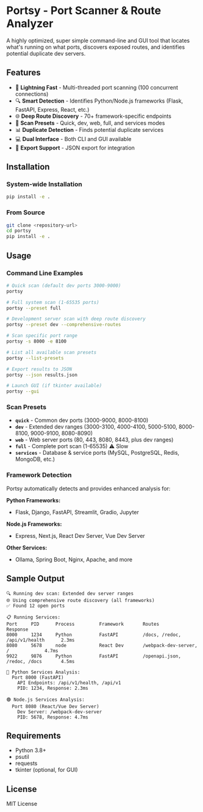 # Portsy - Port Scanner & Route Analyzer

A highly optimized, super simple command-line and GUI tool that locates what's running on what ports, discovers exposed routes, and identifies potential duplicate dev servers.

## Features

- 🚀 **Lightning Fast** - Multi-threaded port scanning (100 concurrent connections)
- 🔍 **Smart Detection** - Identifies Python/Node.js frameworks (Flask, FastAPI, Express, React, etc.)
- 🌐 **Deep Route Discovery** - 70+ framework-specific endpoints 
- 🎯 **Scan Presets** - Quick, dev, web, full, and services modes
- 📊 **Duplicate Detection** - Finds potential duplicate services
- 💻 **Dual Interface** - Both CLI and GUI available
- 📄 **Export Support** - JSON export for integration

## Installation

### System-wide Installation
```bash
pip install -e .
```

### From Source
```bash
git clone <repository-url>
cd portsy
pip install -e .
```

## Usage

### Command Line Examples

```bash
# Quick scan (default dev ports 3000-9000)
portsy

# Full system scan (1-65535 ports)
portsy --preset full

# Development server scan with deep route discovery  
portsy --preset dev --comprehensive-routes

# Scan specific port range
portsy -s 8000 -e 8100

# List all available scan presets
portsy --list-presets

# Export results to JSON
portsy --json results.json

# Launch GUI (if tkinter available)
portsy --gui
```

### Scan Presets

- **`quick`** - Common dev ports (3000-9000, 8000-8100)
- **`dev`** - Extended dev ranges (3000-3100, 4000-4100, 5000-5100, 8000-8100, 9000-9100, 8080-8090)
- **`web`** - Web server ports (80, 443, 8080, 8443, plus dev ranges)
- **`full`** - Complete port scan (1-65535) ⚠️ Slow
- **`services`** - Database & service ports (MySQL, PostgreSQL, Redis, MongoDB, etc.)

### Framework Detection

Portsy automatically detects and provides enhanced analysis for:

**Python Frameworks:**
- Flask, Django, FastAPI, Streamlit, Gradio, Jupyter

**Node.js Frameworks:**  
- Express, Next.js, React Dev Server, Vue Dev Server

**Other Services:**
- Ollama, Spring Boot, Nginx, Apache, and more

## Sample Output

```
🔍 Running dev scan: Extended dev server ranges
🌐 Using comprehensive route discovery (all frameworks)
✅ Found 12 open ports

📋 Running Services:
Port     PID      Process         Framework       Routes                              Response
8000     1234     Python          FastAPI         /docs, /redoc, /api/v1/health      2.3ms
8080     5678     node            React Dev       /webpack-dev-server, /             4.7ms
9922     9876     Python          FastAPI         /openapi.json, /redoc, /docs       4.5ms

🐍 Python Services Analysis:
  Port 8000 (FastAPI)
    API Endpoints: /api/v1/health, /api/v1
    PID: 1234, Response: 2.3ms

🟢 Node.js Services Analysis:
  Port 8080 (React/Vue Dev Server)
    Dev Server: /webpack-dev-server
    PID: 5678, Response: 4.7ms
```

## Requirements

- Python 3.8+
- psutil
- requests
- tkinter (optional, for GUI)

## License

MIT License